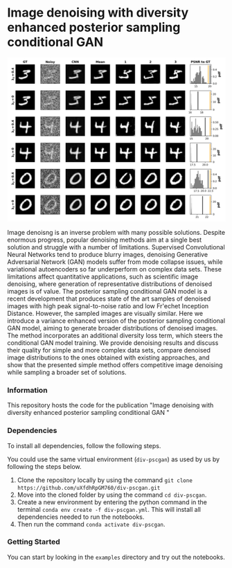 
# Image denoising with diversity enhanced posterior sampling conditional GAN

![teaserFigure](https://raw.githubusercontent.com/uXfdhRpGM760/div-pscgan/main/figure_2j.png)

Image denoisng is an inverse problem with many possible solutions. Despite enormous progress, popular denoising methods aim at a single best solution and struggle with a number of limitations. Supervised Convolutional Neural Networks tend to produce blurry images, denoising Generative Adversarial Network (GAN) models suffer from mode collapse issues, while variational autoencoders so far underperform on complex data sets. These limitations affect quantitative applications, such as scientific image denoising, where generation of representative distributions of denoised images is of value. The posterior sampling conditional GAN model is a recent development that produces state of the art samples of denoised images with high peak signal-to-noise ratio and low Fr\'echet Inception Distance. However, the sampled images are visually similar. Here we introduce a variance enhanced version of the posterior sampling conditional GAN model, aiming to generate broader distributions of denoised images. The method incorporates an additional diversity loss term, which steers the conditional GAN model training. We provide denoising results and discuss their quality for simple and more complex data sets, compare denoised image distributions to the ones obtained with existing approaches, and show that the presented simple method offers competitive image denoising  while sampling a broader set of solutions.
### Information

This repository hosts the code for the publication "Image denoising with diversity enhanced posterior sampling conditional GAN
" 

### Dependencies 
To install all dependencies, follow the following steps.

You could use the same virtual environment (`div-pscgan`) as used by us by following the steps below.
 
1. Clone the repository locally by using the command `git clone https://github.com/uXfdhRpGM760/div-pscgan.git`
2. Move into the cloned folder by using the command `cd div-pscgan`. 
3. Create a new environment by entering the python command in the terminal `conda env create -f div-pscgan.yml`. This will install all dependencies needed to run the notebooks.
4. Then run the command `conda activate div-pscgan`.

### Getting Started
You can start by looking in the `examples` directory and try out the notebooks.
